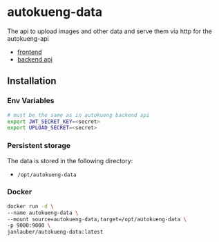 # autokueng-data
The api to upload images and other data and serve them via http for the autokueng-api

- [frontend](https://github.com/janlauber/autokueng-frontend)
- [backend api](https://github.com/janlauber/autokueng-api)

## Installation

### Env Variables
```bash
# must be the same as in autokueng backend api
export JWT_SECRET_KEY=<secret>
export UPLOAD_SECRET=<secret>
```

### Persistent storage
The data is stored in the following directory:
- `/opt/autokueng-data`

### Docker
```bash
docker run -d \
--name autokueng-data \
--mount source=autokueng-data,target=/opt/autokueng-data \
-p 9000:9000 \
janlauber/autokueng-data:latest
```